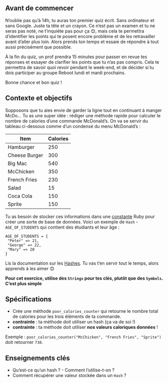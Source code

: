 ## Avant de commencer

N’oublie pas qu’à 14h, tu auras ton premier quiz écrit. Sans ordinateur et sans Google. Juste ta tête et un crayon. Ce n’est pas un examen et tu ne seras pas noté, ne t’inquiète pas pour ça 😊, mais cela te permettra d’identifier les points qui te posent encore problème et de les retravailler avant d’aller plus loin. Alors prends ton temps et essaie de répondre à tout aussi précisément que possible.

À la fin du quiz, un prof prendra 15 minutes pour passer en revue tes réponses et essayer de clarifier les points que tu n’as pas compris. Cela te permettra de savoir quoi revoir pendant le week-end, et de décider si tu dois participer au groupe Reboot lundi et mardi prochains.

Bonne chance et bon quiz !

## Contexte et objectifs

Supposons que tu aies envie de garder la ligne tout en continuant à manger McDo… Tu as une super idée : rédiger une méthode rapide pour calculer le nombre de calories d’une commande McDonald’s. On va se servir du tableau ci-dessous comme d’un condensé du menu McDonald’s :

<table class="table">
 <thead>
 <tr>
 <th>
Item
</th>
 <th>
Calories
</th>
 </tr>
 </thead>
 <tbody>
 <tr>
 <td>
Hamburger
</td>
 <td>
250
</td>
 </tr>
 <tr>
 <td>
Cheese Burger
</td>
 <td>
300
</td>
 </tr>
 <tr>
 <td>
Big Mac
</td>
 <td>
540
</td>
 </tr>
 <tr>
 <td>
McChicken
</td>
 <td>
350
</td>
 </tr>
 <tr>
 <td>
French Fries
</td>
 <td>
230
</td>
 </tr>
 <tr>
 <td>
Salad
</td>
 <td>
15
</td>
 </tr>
 <tr>
 <td>
Coca Cola
</td>
 <td>
150
</td>
 </tr>
 <tr>
 <td>
Sprite
</td>
 <td>
150
</td>
 </tr>
 </tbody>
</table>


Tu as besoin de stocker ces informations dans une [constante](https://www.rubyguides.com/2017/07/ruby-constants/) Ruby pour créer une sorte de base de données.
Voici un exemple de `Hash` - `AGE_OF_STUDENTS` qui contient des étudiants et leur âge :

``` {.ruby}
AGE_OF_STUDENTS = {
 "Peter" => 21,
 "George" => 22,
 "Mary" => 20
}
```

Lis la documentation sur les [Hashes](https://ruby-doc.org/core-2.6.6/Hash.html).
Tu vas t’en servir tout le temps, alors apprends à les aimer 😊

**Pour cet exercice, utilise des `Strings` pour tes clés, plutôt que des `Symbols`. C’est plus simple**

## Spécifications

-   Crée une méthode `poor_calories_counter` qui retourne le nombre total de calories pour les trois éléments de ta commande.
-   **contrainte** : ta méthode doit utiliser un hash (ça va de soi !)
-   **contrainte** : ta méthode doit utiliser **nos valeurs caloriques données** !

Exemple : `poor_calories_counter("McChicken", "French Fries", "Sprite")` doit retourner `730`.

## Enseignements clés

-   Qu’est-ce qu’un hash ? - Comment l’utilise-t-on ?
-   Comment récupérer une valeur stockée dans un `Hash` ?

